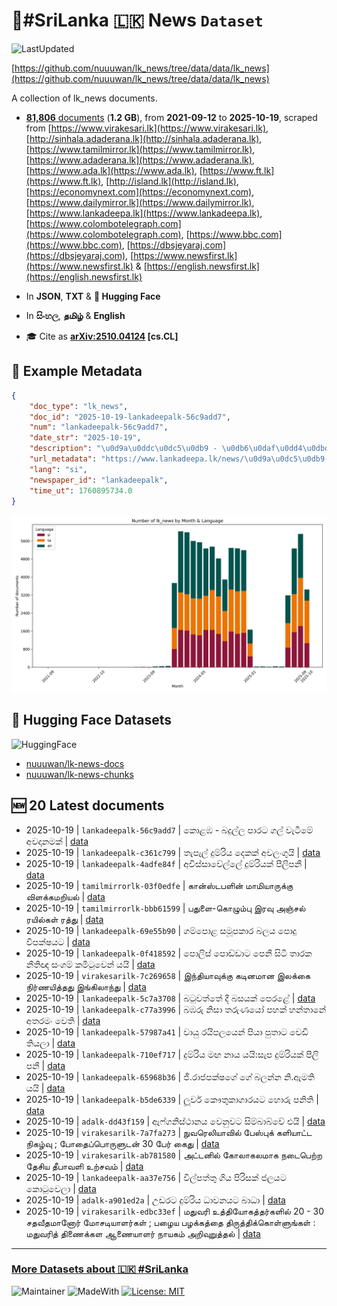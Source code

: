 # 📄#SriLanka 🇱🇰 News `Dataset`

![LastUpdated](https://img.shields.io/badge/last_updated-2025--10--19_23:15:04-green)

[https://github.com/nuuuwan/lk_news/tree/data/data/lk_news](https://github.com/nuuuwan/lk_news/tree/data/data/lk_news)

A collection of lk_news documents.

- [**81,806** documents](https://github.com/nuuuwan/lk_news/tree/data/data/lk_news) (**1.2 GB**), from **2021-09-12** to **2025-10-19**, scraped from [https://www.virakesari.lk](https://www.virakesari.lk), [http://sinhala.adaderana.lk](http://sinhala.adaderana.lk), [https://www.tamilmirror.lk](https://www.tamilmirror.lk), [https://www.adaderana.lk](https://www.adaderana.lk), [https://www.ada.lk](https://www.ada.lk), [https://www.ft.lk](https://www.ft.lk), [http://island.lk](http://island.lk), [https://economynext.com](https://economynext.com), [https://www.dailymirror.lk](https://www.dailymirror.lk), [https://www.lankadeepa.lk](https://www.lankadeepa.lk), [https://www.colombotelegraph.com](https://www.colombotelegraph.com), [https://www.bbc.com](https://www.bbc.com), [https://dbsjeyaraj.com](https://dbsjeyaraj.com), [https://www.newsfirst.lk](https://www.newsfirst.lk) & [https://english.newsfirst.lk](https://english.newsfirst.lk)

- In **JSON**, **TXT** & **🤗 Hugging Face**

- In **සිංහල**, **தமிழ்** & **English**

- 🎓 Cite as **[arXiv:2510.04124](https://arxiv.org/abs/2510.04124) [cs.CL]**

## 📝 Example Metadata

```json
{
    "doc_type": "lk_news",
    "doc_id": "2025-10-19-lankadeepalk-56c9add7",
    "num": "lankadeepalk-56c9add7",
    "date_str": "2025-10-19",
    "description": "\u0d9a\u0ddc\u0dc5\u0db9 - \u0db6\u0daf\u0dd4\u0dbd\u0dca\u0dbd \u0db4\u0dcf\u0dbb\u0da7 \u0d9c\u0dbd\u0dca \u0dc0\u0dd0\u0da7\u0dd3\u0db8\u0dda \u0d85\u0dc0\u0daf\u0dcf\u0db1\u0db8\u0d9a\u0dca",
    "url_metadata": "https://www.lankadeepa.lk/news/\u0d9a\u0dc5\u0db9-\u0db6\u0daf\u0dbd\u0dbd-\u0db4\u0dbb\u0da7-\u0d9c\u0dbd-\u0dc0\u0da7\u0db8-\u0d85\u0dc0\u0daf\u0db1\u0db8\u0d9a/101-681655",
    "lang": "si",
    "newspaper_id": "lankadeepalk",
    "time_ut": 1760895734.0
}
```

![Chart](https://raw.githubusercontent.com/nuuuwan/lk_news/refs/heads/data/data/lk_news/docs_by_month_and_lang.png)

## 🤗 Hugging Face Datasets

![HuggingFace](https://img.shields.io/badge/-HuggingFace-FDEE21?style=for-the-badge&logo=HuggingFace)

- [nuuuwan/lk-news-docs](https://huggingface.co/datasets/nuuuwan/lk-news-docs)
- [nuuuwan/lk-news-chunks](https://huggingface.co/datasets/nuuuwan/lk-news-chunks)

## 🆕 20 Latest documents

- 2025-10-19 | `lankadeepalk-56c9add7` | කොළඹ - බදුල්ල පාරට ගල් වැටීමේ අවදානමක් | [data](https://github.com/nuuuwan/lk_news/tree/data/data/lk_news/2020s/2025/2025-10-19-lankadeepalk-56c9add7)
- 2025-10-19 | `lankadeepalk-c361c799` | තැපැල් දුම්රිය දෙකක් අවලංගුයි | [data](https://github.com/nuuuwan/lk_news/tree/data/data/lk_news/2020s/2025/2025-10-19-lankadeepalk-c361c799)
- 2025-10-19 | `lankadeepalk-4adfe84f` | අවිස්සාවේල්ලේ දුම්රියක් පීලිපනී | [data](https://github.com/nuuuwan/lk_news/tree/data/data/lk_news/2020s/2025/2025-10-19-lankadeepalk-4adfe84f)
- 2025-10-19 | `tamilmirrorlk-03f0edfe` | கான்ஸ்டபளின் மாமியாருக்கு விளக்கமறியல் | [data](https://github.com/nuuuwan/lk_news/tree/data/data/lk_news/2020s/2025/2025-10-19-tamilmirrorlk-03f0edfe)
- 2025-10-19 | `tamilmirrorlk-bbb61599` | பதுளை-கொழும்பு இரவு அஞ்சல் ரயில்கள் ரத்து | [data](https://github.com/nuuuwan/lk_news/tree/data/data/lk_news/2020s/2025/2025-10-19-tamilmirrorlk-bbb61599)
- 2025-10-19 | `lankadeepalk-69e55b90` | ගම්පොළ සමූපකාර බලය පොදු විපක්ෂයට | [data](https://github.com/nuuuwan/lk_news/tree/data/data/lk_news/2020s/2025/2025-10-19-lankadeepalk-69e55b90)
- 2025-10-19 | `lankadeepalk-0f418592` | පොලිස් පොඩ්ඩාට පෙනී සිටි ‍තාරක නීතිඥ සංගම්  කමිටුවෙන් යයි | [data](https://github.com/nuuuwan/lk_news/tree/data/data/lk_news/2020s/2025/2025-10-19-lankadeepalk-0f418592)
- 2025-10-19 | `virakesarilk-7c269658` | இந்தியாவுக்கு கடினமான இலக்கை நிர்ணயித்தது இங்கிலாந்து | [data](https://github.com/nuuuwan/lk_news/tree/data/data/lk_news/2020s/2025/2025-10-19-virakesarilk-7c269658)
- 2025-10-19 | `lankadeepalk-5c7a3708` | බටුවත්තේ දී බසයක් පෙරළේ | [data](https://github.com/nuuuwan/lk_news/tree/data/data/lk_news/2020s/2025/2025-10-19-lankadeepalk-5c7a3708)
- 2025-10-19 | `lankadeepalk-c77a3996` | බඹරු නිසා තරුණයෝ පහක් හන්තානේ අතරමං වෙති | [data](https://github.com/nuuuwan/lk_news/tree/data/data/lk_news/2020s/2025/2025-10-19-lankadeepalk-c77a3996)
- 2025-10-19 | `lankadeepalk-57987a41` | වායු රයිපලයෙන් පියා පුතාට වෙඩි තියලා | [data](https://github.com/nuuuwan/lk_news/tree/data/data/lk_news/2020s/2025/2025-10-19-lankadeepalk-57987a41)
- 2025-10-19 | `lankadeepalk-710ef717` | දුම්රිය මඟ නාය යයි:සැප දුම්රියක් පීලි පනී | [data](https://github.com/nuuuwan/lk_news/tree/data/data/lk_news/2020s/2025/2025-10-19-lankadeepalk-710ef717)
- 2025-10-19 | `lankadeepalk-65968b36` | ජී.රාජපක්ෂගේ ගේ බලන්න නි.ඇමති යයි | [data](https://github.com/nuuuwan/lk_news/tree/data/data/lk_news/2020s/2025/2025-10-19-lankadeepalk-65968b36)
- 2025-10-19 | `lankadeepalk-b5de6339` | ලූවර්  කෞතුකාගාරයට හොරු පනිති | [data](https://github.com/nuuuwan/lk_news/tree/data/data/lk_news/2020s/2025/2025-10-19-lankadeepalk-b5de6339)
- 2025-10-19 | `adalk-dd43f159` | ඇෆ්ගනිස්ථානය වෙනුවට සිම්බාබ්වේ එයි | [data](https://github.com/nuuuwan/lk_news/tree/data/data/lk_news/2020s/2025/2025-10-19-adalk-dd43f159)
- 2025-10-19 | `virakesarilk-7a7fa273` | நுவரெலியாவில் பேஸ்புக் களியாட்ட நிகழ்வு ; போதைப்பொருளுடன் 30 பேர் கைது | [data](https://github.com/nuuuwan/lk_news/tree/data/data/lk_news/2020s/2025/2025-10-19-virakesarilk-7a7fa273)
- 2025-10-19 | `virakesarilk-ab781580` | அட்டனில் கோலாகலமாக நடைபெற்ற தேசிய தீபாவளி உற்சவம் | [data](https://github.com/nuuuwan/lk_news/tree/data/data/lk_news/2020s/2025/2025-10-19-virakesarilk-ab781580)
- 2025-10-19 | `lankadeepalk-aa37e756` | විල්පත්තු ගිය පිරිසක් ජලයට කොටුවෙලා | [data](https://github.com/nuuuwan/lk_news/tree/data/data/lk_news/2020s/2025/2025-10-19-lankadeepalk-aa37e756)
- 2025-10-19 | `adalk-a901ed2a` | උඩරට දුම්රිය ධාවනයට බාධා | [data](https://github.com/nuuuwan/lk_news/tree/data/data/lk_news/2020s/2025/2025-10-19-adalk-a901ed2a)
- 2025-10-19 | `virakesarilk-edbc33ef` | மதுவரி உத்தியோகத்தர்களில் 20 - 30 சதவீதமானோர் மோசடியாளர்கள் ; பழைய பழக்கத்தை திருத்திக்கொள்ளுங்கள் : மதுவரித் திணைக்கள ஆணையாளர் நாயகம் அறிவுறுத்தல் | [data](https://github.com/nuuuwan/lk_news/tree/data/data/lk_news/2020s/2025/2025-10-19-virakesarilk-edbc33ef)

---

### [More Datasets about 🇱🇰 #SriLanka](https://github.com/nuuuwan/lk_datasets)

![Maintainer](https://img.shields.io/badge/maintainer-nuuuwan-red)
![MadeWith](https://img.shields.io/badge/made_with-python-blue)
[![License: MIT](https://img.shields.io/badge/License-MIT-yellow.svg)](https://opensource.org/licenses/MIT)
